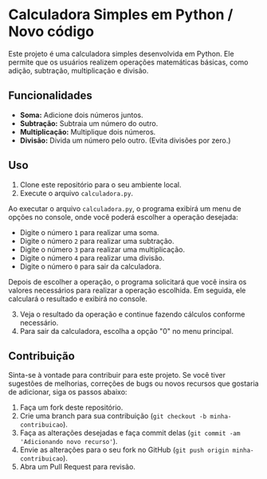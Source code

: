 # Calculadora Simples em Python / Novo código

Este projeto é uma calculadora simples desenvolvida em Python. Ele permite que os usuários realizem operações matemáticas básicas, como adição, subtração, multiplicação e divisão.

## Funcionalidades

- **Soma:** Adicione dois números juntos.
- **Subtração:** Subtraia um número do outro.
- **Multiplicação:** Multiplique dois números.
- **Divisão:** Divida um número pelo outro. (Evita divisões por zero.)

## Uso

1. Clone este repositório para o seu ambiente local.
2. Execute o arquivo `calculadora.py`.

Ao executar o arquivo `calculadora.py`, o programa exibirá um menu de opções no console, onde você poderá escolher a operação desejada:

- Digite o número `1` para realizar uma soma.
- Digite o número `2` para realizar uma subtração.
- Digite o número `3` para realizar uma multiplicação.
- Digite o número `4` para realizar uma divisão.
- Digite o número `0` para sair da calculadora.

Depois de escolher a operação, o programa solicitará que você insira os valores necessários para realizar a operação escolhida. Em seguida, ele calculará o resultado e exibirá no console.

3. Veja o resultado da operação e continue fazendo cálculos conforme necessário.
4. Para sair da calculadora, escolha a opção "0" no menu principal.

## Contribuição

Sinta-se à vontade para contribuir para este projeto. Se você tiver sugestões de melhorias, correções de bugs ou novos recursos que gostaria de adicionar, siga os passos abaixo:

1. Faça um fork deste repositório.
2. Crie uma branch para sua contribuição (`git checkout -b minha-contribuicao`).
3. Faça as alterações desejadas e faça commit delas (`git commit -am 'Adicionando novo recurso'`).
4. Envie as alterações para o seu fork no GitHub (`git push origin minha-contribuicao`).
5. Abra um Pull Request para revisão.
